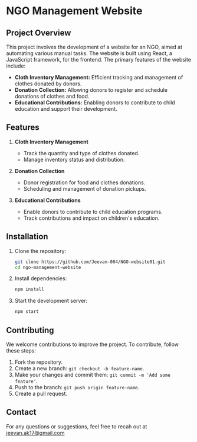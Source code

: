 # NGO Management Website

## Project Overview

This project involves the development of a website for an NGO, aimed at automating various manual tasks. The website is built using React, a JavaScript framework, for the frontend. The primary features of the website include:

- **Cloth Inventory Management:** Efficient tracking and management of clothes donated by donors.
- **Donation Collection:** Allowing donors to register and schedule donations of clothes and food.
- **Educational Contributions:** Enabling donors to contribute to child education and support their development.

## Features

1. **Cloth Inventory Management**
   - Track the quantity and type of clothes donated.
   - Manage inventory status and distribution.

2. **Donation Collection**
   - Donor registration for food and clothes donations.
   - Scheduling and management of donation pickups.

3. **Educational Contributions**
   - Enable donors to contribute to child education programs.
   - Track contributions and impact on children's education.


## Installation

1. Clone the repository:
   ```bash
   git clone https://github.com/Jeevan-004/NGO-website01.git
   cd ngo-management-website
   ```

2. Install dependencies:
   ```bash
   npm install
   ```

3. Start the development server:
   ```bash
   npm start
   ```


## Contributing

We welcome contributions to improve the project. To contribute, follow these steps:

1. Fork the repository.
2. Create a new branch: `git checkout -b feature-name`.
3. Make your changes and commit them: `git commit -m 'Add some feature'`.
4. Push to the branch: `git push origin feature-name`.
5. Create a pull request.


## Contact

For any questions or suggestions, feel free to recah out at jeevan.ak17@gmail.com 

